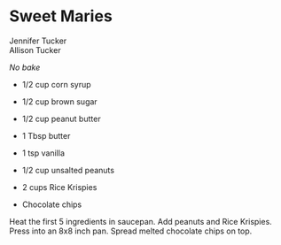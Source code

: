 # Sweet Maries

Jennifer Tucker<br/>
Allison Tucker

*No bake*

- 1/2 cup corn syrup
- 1/2 cup brown sugar
- 1/2 cup peanut butter
- 1 Tbsp butter

- 1 tsp vanilla
- 1/2 cup unsalted peanuts
- 2 cups Rice Krispies
- Chocolate chips

Heat the first 5 ingredients in saucepan. Add peanuts and Rice Krispies.  Press into an 8x8 inch pan. Spread melted chocolate chips on top.